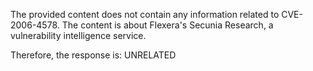 The provided content does not contain any information related to CVE-2006-4578. The content is about Flexera's Secunia Research, a vulnerability intelligence service.

Therefore, the response is: UNRELATED